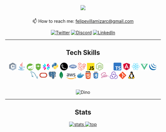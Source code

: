 <div align=center>
  
  # <img src="http://readme-typing-svg.herokuapp.com/?size=30&color=FBD1D1&center=true&vCenter=true&lines=%3Ewhoami;I'm+Felipe" />
  
  📫 How to reach me: felipevillamizarc@gmail.com 

[![Twitter](https://img.shields.io/badge/twitter-%231DA1F2.svg?&style=for-the-badge&logo=twitter&logoColor=white)](https://twitter.com/felipevcc_)
[![Discord](https://img.shields.io/badge/Discord-%235865F2.svg?style=for-the-badge&logo=discord&logoColor=white)](https://discord.com/users/314901228301844491)
[![LinkedIn](https://img.shields.io/badge/linkedin-%230077B5.svg?&style=for-the-badge&logo=linkedin&logoColor=white)](https://www.linkedin.com/in/felipevc)

  <hr>
 
  ## Tech Skills 
  
  <p align="center">
    <code><img title="C" height="25" src="images/c.svg"></code>
    <code><img title="Java" height="27" src="images/java.svg"></code>
    <code><img title="Spring Boot" height="22" src="images/springboot.svg"></code>
    <code><img title="Spring Security" height="22" src="images/springsecurity.svg"></code>
    <code><img title="JWT" height="23" src="images/jwt.svg"></code>
    <code><img title="Python" height="25" src="images/python.svg"></code>
    <code><img title="Flask" height="25" src="images/flask.png"></code>
    <code><img title="PHP" height="25" src="images/php.svg"></code>
    <code><img title="Laravel" height="25" src="images/laravel.svg"></code>
    <code><img title="JavaScript" height="24" src="images/javascript.svg"></code>
    <code><img title="Nodejs" height="25" src="images/nodejs.svg"></code>
    <code><img title="Express" height="25" src="images/express.svg"></code>
    <code><img title="TypeScript" height="25" src="images/typescript.png"></code>
    <code><img title="Angular" height="25" src="images/angular2.png"></code>
    <code><img title="React" height="25" src="images/react.svg"></code>
    <code><img title="Vue.js" height="23" src="images/vuejs.svg"></code>
    <code><img title="jQuery" height="25" src="images/jquery.svg"></code>
    <code><img title="MySQL" height="25" src="images/mysql.svg"></code>
    <code><img title="Oracle" height="25" src="images/oracle.svg"></code>
    <code><img title="PostgreSQL" height="25" src="images/postgresql.svg"></code>
    <code><img title="MongoDB" height="25" src="images/mongodb.svg"></code>
    <code><img title="AWS" height="18" src="images/aws.svg"></code>
    <code><img title="Docker" height="23" src="images/docker.svg"></code>
    <code><img title="HTML" height="25" src="images/html5.svg"></code>
    <code><img title="CSS" height="25" src="images/css.svg"></code>
    <code><img title="SASS" height="25" src="images/sass.svg"></code>
    <code><img title="Redux" height="25" src="images/redux.svg"></code>
    <code><img title="Git" height="24" src="images/git.svg"></code>
    <code><img title="Linux" height="25" src="images/linux.png"></code>
  </p>
  <br>
  <img alt="Dino" width="420" src="https://i.imgur.com/mWcyyn7.gif"><br>
  <hr>

  ## Stats

  <a href="https://github.com/felipevcc">
    <img height="191" src="https://github-readme-stats.vercel.app/api?username=felipevcc&show_icons=true&bg_color=282A36&text_color=D9E0EE&icon_color=FBD1D1&title_color=FBD1D1&border_color=676871" alt="stats" />
    <img height="191" src="https://github-readme-stats.vercel.app/api/top-langs?username=felipevcc&show_icons=true&locale=en&layout=compact&bg_color=282A36&text_color=D9E0EE&title_color=FBD1D1&border_color=676871&langs_count=8" alt="top" />
  </a>
</div>
